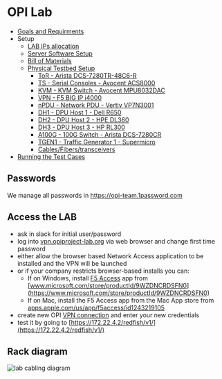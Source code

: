 # OPI Lab

- [Goals and Requirments](goals-and-requirements.md)
- Setup
  - [LAB IPs allocation](./ips.md)
  - [Server Software Setup](server-setup.md)
  - [Bill of Materials](bom.md)
  - [Physical Testbed Setup](physical-testbed.md)
    - [ToR - Arista DCS-7280TR-48C6-R](./hardware/ToR/README.md)
    - [TS - Serial Consoles - Avocent ACS8000](./hardware/TS/README.md)
    - [KVM - KVM Switch - Avocent MPU8032DAC](./hardware/KVM/README.md)
    - [VPN - F5 BIG IP i4000](./hardware/VPN/README.md)
    - [nPDU - Network PDU - Vertiv VP7N3001](./hardware/nPDU/README.md)
    - [DH1 - DPU Host 1 - Dell R650](./hardware/dh1/README.md)
    - [DH2 - DPU Host 2 - HPE DL360](./hardware/dh2/README.md)
    - [DH3 - DPU Host 3 - HP RL300](./hardware/dh3/README.md)
    - [A100G - 100G Switch - Arista DCS-7280CR](./hardware/A100G/README.md)
    - [TGEN1 - Traffic Generator 1 - Supermicro](./hardware/tgen1/README.md)
    - [Cables/Fibers/transceivers](./hardware/cables.md)
- [Running the Test Cases](running-the-tests.md)

## Passwords

We manage all passwords in <https://opi-team.1password.com>

## Access the LAB

- ask in slack for initial user/password
- log into [vpn.opiproject-lab.org](http://vpn.opiproject-lab.org) via web browser and change first time password
- either allow the browser based Network Access application to be installed and the VPN will be launched
- or if your company restricts browser-based installs you can:
  - If on Windows, install [F5 Access](./images/f5-vpn-msft-app.png) app from [www.microsoft.com/store/productId/9WZDNCRDSFN0](https://www.microsoft.com/store/productId/9WZDNCRDSFN0)
  - If on Mac, install the F5 Access app from the Mac App store from [apps.apple.com/us/app/f5access/id1243219105](https://apps.apple.com/us/app/f5access/id1243219105)
- create new OPI [VPN connection](./images/add-vpn-windows.png) and enter your new credentials
- test it by going to [https://172.22.4.2/redfish/v1/](https://172.22.4.2/redfish/v1/)

## Rack diagram

![lab cabling diagram](./images/opi-lab-cabling.drawio.svg)
